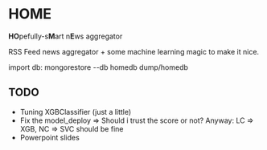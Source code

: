 # HOME
**HO**pefully-s**M**art n**E**ws aggregator

RSS Feed news aggregator + some machine learning magic to make it nice.

import db: mongorestore --db homedb dump/homedb

## TODO
* Tuning XGBClassifier (just a little)
* Fix the model_deploy => Should i trust the score or not? Anyway:
    LC => XGB,
    NC => SVC should be fine
* Powerpoint slides
